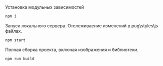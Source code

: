 
Установка модульных зависимостей
```bash
npm i
```

Запуск локального сервера. Отслеживаение изменений в pug\styles\js файлах.
```bash
npm start
```

Полная сборка проекта, включая изображения и библиотеки.
```bash
npm run build
```
